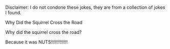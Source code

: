 Disclaimer: I do not condone these jokes, they are from a collection of jokes I found.

Why Did the Squirrel Cross the Road

Why did the squirrel cross the road?

Because it was NUTS!!!!!!!!!!!!!

